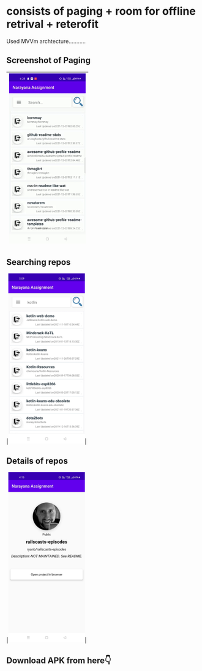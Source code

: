 # consists of paging + room for offline retrival + reterofit 
Used MVVm archtecture...........

## Screenshot of Paging
|<img src="screenshots/1.gif" width=200/>|  
|:----:|

## Searching repos
|<img src="screenshots/2.jpeg" width=200/>|  

## Details of repos
|<img src="screenshots/3.jpeg" width=200/>|  

## Download APK from here👇


